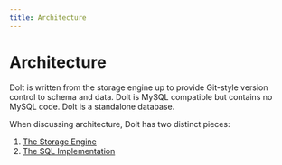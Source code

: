 ```yaml
---
title: Architecture
---
```


# Architecture

Dolt is written from the storage engine up to provide Git-style version control to schema and data. Dolt is MySQL compatible but contains no MySQL code. Dolt is a standalone database.

When discussing architecture, Dolt has two distinct pieces:

1. [The Storage Engine](storage-engine/storage.md)
2. [The SQL Implementation](sql/sql.md)

